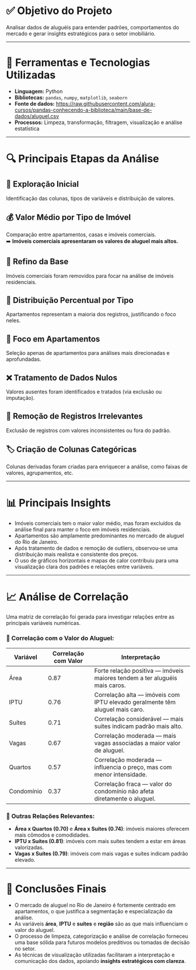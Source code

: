 # ✅ Objetivo do Projeto
Analisar dados de aluguéis para entender padrões, comportamentos do mercado e gerar insights estratégicos para o setor imobiliário.

---

# 🧰 Ferramentas e Tecnologias Utilizadas

- **Linguagem:** Python  
- **Bibliotecas:** `pandas`, `numpy`, `matplotlib`, `seaborn`  
- **Fonte de dados:** https://raw.githubusercontent.com/alura-cursos/pandas-conhecendo-a-biblioteca/main/base-de-dados/aluguel.csv
- **Processos:** Limpeza, transformação, filtragem, visualização e análise estatística

---

# 🔍 Principais Etapas da Análise

## 🔎 Exploração Inicial
Identificação das colunas, tipos de variáveis e distribuição de valores.

## 💰 Valor Médio por Tipo de Imóvel
Comparação entre apartamentos, casas e imóveis comerciais.  
➡️ **Imóveis comerciais apresentaram os valores de aluguel mais altos.**

## 🧼 Refino da Base
Imóveis comerciais foram removidos para focar na análise de imóveis residenciais.

## 🏢 Distribuição Percentual por Tipo
Apartamentos representam a maioria dos registros, justificando o foco neles.

## 🎯 Foco em Apartamentos
Seleção apenas de apartamentos para análises mais direcionadas e aprofundadas.

## ❌ Tratamento de Dados Nulos
Valores ausentes foram identificados e tratados (via exclusão ou imputação).

## 🧹 Remoção de Registros Irrelevantes
Exclusão de registros com valores inconsistentes ou fora do padrão.

## 🏷️ Criação de Colunas Categóricas
Colunas derivadas foram criadas para enriquecer a análise, como faixas de valores, agrupamentos, etc.

---

# 📊 Principais Insights

- Imóveis comerciais tem o maior valor médio, mas foram excluídos da análise final para manter o foco em imóveis residenciais.
- Apartamentos são amplamente predominantes no mercado de aluguel do Rio de Janeiro.
- Após tratamento de dados e remoção de outliers, observou-se uma distribuição mais realista e consistente dos preços.
- O uso de gráficos horizontais e mapas de calor contribuiu para uma visualização clara dos padrões e relações entre variáveis.

---

# 📈 Análise de Correlação

Uma matriz de correlação foi gerada para investigar relações entre as principais variáveis numéricas.

### 🔗 Correlação com o Valor do Aluguel:

| Variável    | Correlação com Valor | Interpretação                                                    |
|-------------|----------------------|------------------------------------------------------------------|
| Área        | 0.87                 | Forte relação positiva — imóveis maiores tendem a ter aluguéis mais caros. |
| IPTU        | 0.76                 | Correlação alta — imóveis com IPTU elevado geralmente têm aluguel mais caro. |
| Suítes      | 0.71                 | Correlação considerável — mais suítes indicam padrão mais alto.  |
| Vagas       | 0.67                 | Correlação moderada — mais vagas associadas a maior valor de aluguel. |
| Quartos     | 0.57                 | Correlação moderada — influencia o preço, mas com menor intensidade. |
| Condomínio  | 0.37                 | Correlação fraca — valor do condomínio não afeta diretamente o aluguel. |

### 🧩 Outras Relações Relevantes:

- **Área x Quartos (0.70)** e **Área x Suítes (0.74)**: imóveis maiores oferecem mais cômodos e comodidades.
- **IPTU x Suítes (0.81)**: imóveis com mais suítes tendem a estar em áreas valorizadas.
- **Vagas x Suítes (0.79)**: imóveis com mais vagas e suítes indicam padrão elevado.

---

# 📌 Conclusões Finais

- O mercado de aluguel no Rio de Janeiro é fortemente centrado em apartamentos, o que justifica a segmentação e especialização da análise.
- As variáveis **área**, **IPTU** e **suítes** e **região** são as que mais influenciam o valor do aluguel.
- O processo de limpeza, categorização e análise de correlação forneceu uma base sólida para futuros modelos preditivos ou tomadas de decisão no setor.
- As técnicas de visualização utilizadas facilitaram a interpretação e comunicação dos dados, apoiando **insights estratégicos com clareza**.
